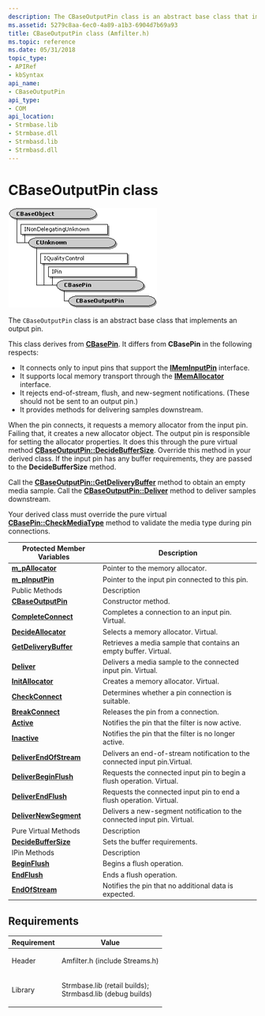 ```yaml
---
description: The CBaseOutputPin class is an abstract base class that implements an output pin.
ms.assetid: 5279c8aa-6ec0-4a89-a1b3-6904d7b69a93
title: CBaseOutputPin class (Amfilter.h)
ms.topic: reference
ms.date: 05/31/2018
topic_type: 
- APIRef
- kbSyntax
api_name: 
- CBaseOutputPin
api_type: 
- COM
api_location: 
- Strmbase.lib
- Strmbase.dll
- Strmbasd.lib
- Strmbasd.dll
---
```


# CBaseOutputPin class

![cbaseoutputpin class hierarchy](images/filter06.png)

The `CBaseOutputPin` class is an abstract base class that implements an output pin.

This class derives from [**CBasePin**](cbasepin.md). It differs from **CBasePin** in the following respects:

-   It connects only to input pins that support the [**IMemInputPin**](/windows/desktop/api/Strmif/nn-strmif-imeminputpin) interface.
-   It supports local memory transport through the [**IMemAllocator**](/windows/desktop/api/Strmif/nn-strmif-imemallocator) interface.
-   It rejects end-of-stream, flush, and new-segment notifications. (These should not be sent to an output pin.)
-   It provides methods for delivering samples downstream.

When the pin connects, it requests a memory allocator from the input pin. Failing that, it creates a new allocator object. The output pin is responsible for setting the allocator properties. It does this through the pure virtual method [**CBaseOutputPin::DecideBufferSize**](cbaseoutputpin-decidebuffersize.md). Override this method in your derived class. If the input pin has any buffer requirements, they are passed to the **DecideBufferSize** method.

Call the [**CBaseOutputPin::GetDeliveryBuffer**](cbaseoutputpin-getdeliverybuffer.md) method to obtain an empty media sample. Call the [**CBaseOutputPin::Deliver**](cbaseoutputpin-deliver.md) method to deliver samples downstream.

Your derived class must override the pure virtual [**CBasePin::CheckMediaType**](cbasepin-checkmediatype.md) method to validate the media type during pin connections.



| Protected Member Variables                                      | Description                                                                |
|-----------------------------------------------------------------|----------------------------------------------------------------------------|
| [**m\_pAllocator**](cbaseoutputpin-m-pallocator.md)            | Pointer to the memory allocator.                                           |
| [**m\_pInputPin**](cbaseoutputpin-m-pinputpin.md)              | Pointer to the input pin connected to this pin.                            |
| Public Methods                                                  | Description                                                                |
| [**CBaseOutputPin**](cbaseoutputpin-cbaseoutputpin.md)         | Constructor method.                                                        |
| [**CompleteConnect**](cbaseoutputpin-completeconnect.md)       | Completes a connection to an input pin. Virtual.                           |
| [**DecideAllocator**](cbaseoutputpin-decideallocator.md)       | Selects a memory allocator. Virtual.                                       |
| [**GetDeliveryBuffer**](cbaseoutputpin-getdeliverybuffer.md)   | Retrieves a media sample that contains an empty buffer. Virtual.           |
| [**Deliver**](cbaseoutputpin-deliver.md)                       | Delivers a media sample to the connected input pin. Virtual.               |
| [**InitAllocator**](cbaseoutputpin-initallocator.md)           | Creates a memory allocator. Virtual.                                       |
| [**CheckConnect**](cbaseoutputpin-checkconnect.md)             | Determines whether a pin connection is suitable.                           |
| [**BreakConnect**](cbaseoutputpin-breakconnect.md)             | Releases the pin from a connection.                                        |
| [**Active**](cbaseoutputpin-active.md)                         | Notifies the pin that the filter is now active.                            |
| [**Inactive**](cbaseoutputpin-inactive.md)                     | Notifies the pin that the filter is no longer active.                      |
| [**DeliverEndOfStream**](cbaseoutputpin-deliverendofstream.md) | Delivers an end-of-stream notification to the connected input pin.Virtual. |
| [**DeliverBeginFlush**](cbaseoutputpin-deliverbeginflush.md)   | Requests the connected input pin to begin a flush operation. Virtual.      |
| [**DeliverEndFlush**](cbaseoutputpin-deliverendflush.md)       | Requests the connected input pin to end a flush operation. Virtual.        |
| [**DeliverNewSegment**](cbaseoutputpin-delivernewsegment.md)   | Delivers a new-segment notification to the connected input pin. Virtual.   |
| Pure Virtual Methods                                            | Description                                                                |
| [**DecideBufferSize**](cbaseoutputpin-decidebuffersize.md)     | Sets the buffer requirements.                                              |
| IPin Methods                                                    | Description                                                                |
| [**BeginFlush**](cbaseoutputpin-beginflush.md)                 | Begins a flush operation.                                                  |
| [**EndFlush**](cbaseoutputpin-endflush.md)                     | Ends a flush operation.                                                    |
| [**EndOfStream**](cbaseoutputpin-endofstream.md)               | Notifies the pin that no additional data is expected.                      |



 

## Requirements



| Requirement | Value |
|--------------------|--------------------------------------------------------------------------------------------------------------------------------------------------------------------------------------------|
| Header<br/>  | <dl> <dt>Amfilter.h (include Streams.h)</dt> </dl>                                                                                  |
| Library<br/> | <dl> <dt>Strmbase.lib (retail builds); </dt> <dt>Strmbasd.lib (debug builds)</dt> </dl> |



 

 




